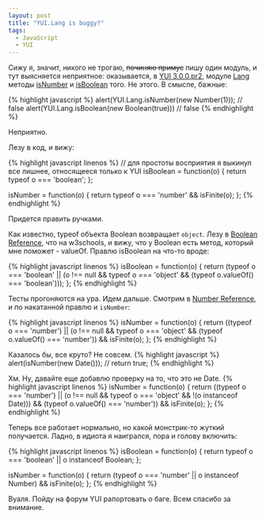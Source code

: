 ```yaml
---
layout: post
title: "YUI.Lang is buggy?"
tags:
  - JavaScript
  - YUI
---
```


Сижу я, значит, никого не трогаю, <span style="text-decoration: line-through;">починяю примус</span> пишу один модуль, и тут выясняется неприятное: оказывается, в <a href="https://github.com/yui/yui3/tree/3.0.0pr2">YUI 3.0.0.pr2</a>, модуле <a href="https://github.com/yui/yui3/blob/3.0.0pr2/src/yui/yui-lang.js">Lang</a> методы <a href="https://github.com/yui/yui3/blob/3.0.0pr2/src/yui/yui-lang.js#L104">isNumber</a> и <a href="https://github.com/yui/yui3/blob/3.0.0pr2/src/yui/yui-lang.js#L49">isBoolean</a> того. Не этого. В смысле, бажные:

{% highlight javascript %}
alert(YUI.Lang.isNumber(new Number(1))); // false
alert(YUI.Lang.isBoolean(new Boolean(true))) // false
{% endhighlight %}

Неприятно.

Лезу в код, и вижу:

{% highlight javascript linenos %}
// для простоты восприятия я выкинул все лишнее, относящееся только к YUI
isBoolean = function(o) {
    return typeof o === 'boolean';
};

isNumber = function(o) {
    return typeof o === 'number' && isFinite(o);
};
{% endhighlight %}

Придется править ручками.

Как известно, typeof объекта Boolean возвращает <code>object</code>. Лезу в <a href="http://www.w3schools.com/jsref/jsref_obj_boolean.asp">Boolean Reference</a>, что на w3schools, и вижу, что у Boolean есть метод, который мне поможет - valueOf. Правлю isBoolean на что-то вроде:

{% highlight javascript linenos %}
isBoolean = function(o) {
    return (typeof o === 'boolean' || (o !== null && typeof o === 'object' && (typeof o.valueOf() === 'boolean')));
};
{% endhighlight %}

Тесты прогоняются на ура. Идем дальше. Смотрим в <a href="http://www.w3schools.com/jsref/jsref_obj_number.asp">Number Reference</a>, и по накатанной правлю и <code>isNumber</code>:

{% highlight javascript linenos %}
isNumber = function(o) {
    return ((typeof o === 'number') || (o !== null && typeof o === 'object' && (typeof o.valueOf() === 'number')) && isFinite(o);
};
{% endhighlight %}

Казалось бы, все круто? Не совсем.
{% highlight javascript %}
alert(isNumber(new Date())); // return true;
{% endhighlight %}

Хм. Ну, давайте еще добавлю проверку на то, что это не Date.
{% highlight javascript linenos %}
isNumber = function(o) {
    return ((typeof o === 'number') || (o !== null && typeof o === 'object' && !(o instanceof Date))) && (typeof o.valueOf() === 'number')) && isFinite(o);
};
{% endhighlight %}

Теперь все работает нормально, но какой монстрик-то жуткий получается. Ладно, в идиота я наигрался, пора и голову включить:

{% highlight javascript linenos %}
isBoolean = function(o) {
    return typeof o === 'boolean' || o instanceof Boolean;
};

isNumber = function(o) {
    return (typeof o === 'number' || o instanceof Number) && isFinite(o);
};
{% endhighlight %}

Вуаля. Пойду на форум YUI рапортовать о баге. Всем спасибо за внимание.